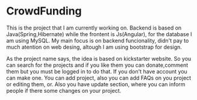 # CrowdFunding

This is the project that I am currently working on. Backend is based on Java(Spring,Hibernate) while the frontent is Js(Angular), for the
database I am using MySQL. My main focus is on backend funcionality, didn't pay to much atention on web desing, altough I am using bootstrap for design.

As the project name says, the  idea is based on kickstarter website. So  you can search for the projects and if you like them you can donate,comment them but you must be logged in to do that. If you don't have account you can make one. You can add  project, also you can add FAQs on you project or editing them, or. Also you have update section, where you can inform people if there some changes on your project.

